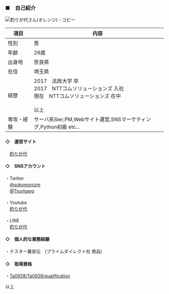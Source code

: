 ### ■　自己紹介
![釣りが代さん(オレンジ) - コピー](https://user-images.githubusercontent.com/27716972/104172741-11ec2800-5448-11eb-9e66-e60c2b134b1a.jpg)

| 項目 |  内容   |
| --- | --- | 
| 性別 | 男 | 
| 年齢 | 26歳 |
| 出身地 | 奈良県 |
| 在住 | 埼玉県 |
| 経歴 | 2017　法政大学 卒 <br>2017　NTTコムソリューションズ 入社 <br>現在　NTTコムソリューションズ 在中 <br><br>以上 |
| 専攻・経験 | サーバ系Sier,PM,Webサイト運営,SNSマーケティング,Python初級 etc... |

#### ◇　運営サイト
　[釣りが代](https://tsuri-info.com/)

#### ◇　SNSアカウント
・Twitter
<br>　[@sokomonizm](https://twitter.com/sokomonizm)
<br>　[@Tsurigayo](https://twitter.com/Tsurigayo)
<br><br>・Youtube
<br>　[釣りが代](https://www.youtube.com/channel/UCHv5uMwagfDMxa6bMUL6eeQ)
<br><br>・LINE
<br>　[釣りが代](https://line.me/R/ti/p/%40389jodbn)

#### ◇　個人的な業務経験
・テスター兼宣伝　(プライムダイレクト社 商品)

#### ◇　取得資格
・[Ta0928/Ta0928/qualification](https://github.com/Ta0928/Ta0928/tree/main/qualification)

以上



<!--
**Ta0928/Ta0928** is a ✨ _special_ ✨ repository because its `README.md` (this file) appears on your GitHub profile.

Here are some ideas to get you started:

- 🔭 I’m currently working on ...
- 🌱 I’m currently learning ...
- 👯 I’m looking to collaborate on ...
- 🤔 I’m looking for help with ...
- 💬 Ask me about ...
- 📫 How to reach me: ...
- 😄 Pronouns: ...
- ⚡ Fun fact: ...
-->
